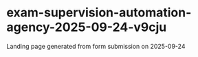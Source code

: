 # exam-supervision-automation-agency-2025-09-24-v9cju
Landing page generated from form submission on 2025-09-24
